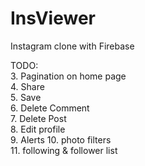 # InsViewer
Instagram clone with Firebase

TODO:  
3. Pagination on home page  
4. Share  
5. Save  
6. Delete Comment  
7. Delete Post  
8. Edit profile  
9. Alerts
10. photo filters  
11. following & follower list
